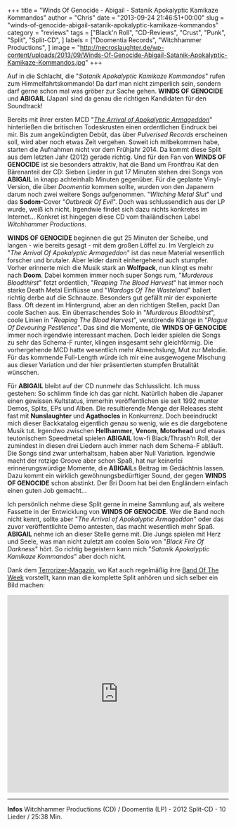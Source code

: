 +++
title = "Winds Of Genocide - Abigail - Satanik Apokalyptic Kamikaze Kommandos"
author = "Chris"
date = "2013-09-24 21:46:51+00:00"
slug = "winds-of-genocide-abigail-satanik-apokalyptic-kamikaze-kommandos"
category = "reviews"
tags = ["Black'n Roll", "CD-Reviews", "Crust", "Punk", "Split", "Split-CD", ]
labels = ["Doomentia Records", "Witchhammer Productions", ]
image = "http://necroslaughter.de/wp-content/uploads/2013/09/Winds-Of-Genocide-Abigail-Satanik-Apokalyptic-Kamikaze-Kommandos.jpg"
+++

Auf in die Schlacht, die "_Satanik Apokalyptic Kamikaze Kommandos_" rufen zum Himmelfahrtskommando! Da darf man nicht zimperlich sein, sondern darf gerne schon mal was gröber zur Sache gehen. **WINDS OF GENOCIDE** und **ABIGAIL** (Japan) sind da genau die richtigen Kandidaten für den Soundtrack!

Bereits mit ihrer ersten MCD "<a href="http://necroslaughter.de/2011/04/winds-of-genocide-the-arrival-of-apokalyptic-armageddon/" title="Winds Of Genocide – The Arrival Of Apokalyptic Armageddon">_The Arrival of Apokalyptic Armageddon_</a>" hinterließen die britischen Todeskrusten einen ordentlichen Eindruck bei mir. Bis zum angekündigten Debüt, das über _Pulverised Records_ erscheinen soll, wird aber noch etwas Zeit vergehen. Soweit ich mitbekommen habe, starten die Aufnahmen  nicht vor dem Frühjahr 2014. Da kommt diese Split aus dem letzten Jahr (2012) gerade richtig. Und für den Fan von **WINDS OF GENOCIDE** ist sie besonders attraktiv, hat die Band um Frontfrau Kat den Bärenanteil der CD: Sieben Lieder in gut 17 Minuten stehen drei Songs von **ABIGAIL** in knapp achteinhalb Minuten gegenüber. Für die geplante Vinyl-Version, die über _Doomentia_ kommen sollte, wurden von den Japanern darum noch zwei weitere Songs aufgenommen. "_Witching Metal Slut_" und das **Sodom**-Cover "_Outbreak Of Evil_". Doch was schlussendlich aus der LP wurde, weiß ich nicht. Irgendwie findet sich dazu nichts konkretes im Internet... Konkret ist hingegen diese CD vom thailändischen Label _Witchhammer Productions_.

**WINDS OF GENOCIDE** beginnen die gut 25 Minuten der Scheibe, und langen - wie bereits gesagt - mit dem großen Löffel zu. Im Vergleich zu "_The Arrival Of Apokalyptic Armageddon_" ist das neue Material wesentlich forscher und brutaler. Aber leider damit einhergehend auch stumpfer. Vorher erinnerte mich die Musik stark an **Wolfpack**, nun klingt es mehr nach **Doom**.
Dabei kommen immer noch super Songs rum, "_Murderous Bloodthirst_" fetzt ordentlich, "_Reaping The Blood Harvest_" hat immer noch starke Death Metal Einflüsse und "_Wardogs Of The Wasteland_" ballert richtig derbe auf die Schnauze.
Besonders gut gefällt mir der exponierte Bass. Oft dezent im Hintergrund, aber an den richtigen Stellen, packt Dan coole Sachen aus. Ein überraschendes Solo in "_Murderous Bloodthirst_", coole Linien in "_Reaping The Blood Harvest_", verstörende Klänge in "_Plague Of Devouring Pestilence_". Das sind die Momente, die **WINDS OF GENOCIDE** immer noch irgendwie interessant machen.
Doch leider spielen die Songs zu sehr das Schema-F runter, klingen insgesamt sehr gleichförmig. Die vorhergehende MCD hatte wesentlich mehr Abwechslung, Mut zur Melodie. Für das kommende Full-Length würde ich mir eine ausgewogene Mischung aus dieser Variation und der hier präsentierten stumpfen Brutalität wünschen.

Für **ABIGAIL** bleibt auf der CD nunmehr das Schlusslicht. Ich muss gestehen: So schlimm finde ich das gar nicht. Natürlich haben die Japaner einen gewissen Kultstatus, immerhin veröffentlichen sie seit 1992 munter Demos, Splits, EPs und Alben. Die resultierende Menge der Releases steht fast mit **Nunslaughter** und **Agathocles** in Konkurrenz. Doch beeindruckt mich dieser Backkatalog eigentlich genau so wenig, wie es die dargebotene Musik tut. Irgendwo zwischen **Hellhammer**, **Venom**, **Motorhead** und etwas teutonischem Speedmetal spielen **ABIGAIL** low-fi Black/Thrash'n Roll, der zumindest in diesen drei Liedern auch immer nach dem Schema-F abläuft. Die Songs sind zwar unterhaltsam, haben aber Null Variation. Irgendwie macht der rotzige Groove aber schon Spaß, hat nur keinerlei erinnerungswürdige Momente, die **ABIGAIL**s Beitrag im Gedächtnis lassen. Dazu kommt ein wirklich gewöhnungsbedürftiger Sound, der gegen **WINDS OF GENOCIDE** schon abstinkt. Der Bri Doom hat bei den Engländern einfach einen guten Job gemacht...

Ich persönlich nehme diese Split gerne in meine Sammlung auf, als weitere Fassette in der Entwicklung von **WINDS OF GENOCIDE**. Wer die Band noch nicht kennt, sollte aber "_The Arrival of Apokalyptic Armageddon_" oder das zuvor veröffentlichte Demo antesten, das macht wesentlich mehr Spaß. **ABIGAIL** nehme ich an dieser Stelle gerne mit. Die Jungs spielen mit Herz und Seele, was man nicht zuletzt am coolen Solo von "_Black Fire Of Darkness_" hört. So richtig begeistern kann mich "_Satanik Apokalyptic Kamikaze Kommandos_" aber doch nicht.

Dank dem <a href="http://www.terrorizer.com/news/news-news/terrorizer-is-streaming-the-winds-of-genocide-abigail-satanik-apokalyptic-kamikaze-kommandos-split-ep/">Terrorizer-Magazin</a>, wo Kat auch regelmäßig ihre <a href="http://www.terrorizer.com/tag/kats-band-of-the-week/">Band Of The Week</a> vorstellt, kann man die komplette Split anhören und sich selber ein Bild machen:

<iframe frameborder="no" height="450" scrolling="no" src="https://w.soundcloud.com/player/?url=http%3A%2F%2Fapi.soundcloud.com%2Fplaylists%2F2234006" width="100%"></iframe>



---
**Infos**
Witchhammer Productions (CD) / Doomentia (LP) - 2012
Split-CD - 10 Lieder / 25:38 Min.
